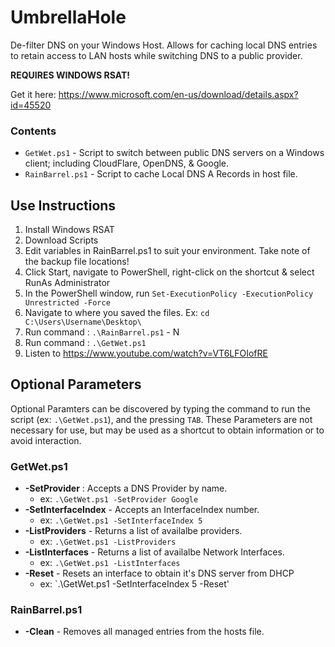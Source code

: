# UmbrellaHole
De-filter DNS on your Windows Host.
Allows for caching local DNS entries to retain access to LAN hosts while switching DNS to a public provider.

**REQUIRES WINDOWS RSAT!**

Get it here: https://www.microsoft.com/en-us/download/details.aspx?id=45520

### Contents
- `GetWet.ps1` - Script to switch between public DNS servers on a Windows client; including CloudFlare, OpenDNS, & Google.
- `RainBarrel.ps1` - Script to cache Local DNS A Records in host file.

## Use Instructions
1. Install Windows RSAT
2. Download Scripts
3. Edit variables in RainBarrel.ps1 to suit your environment. Take note of the backup file locations!
4. Click Start, navigate to PowerShell, right-click on the shortcut & select RunAs Administrator
5. In the PowerShell window, run `Set-ExecutionPolicy -ExecutionPolicy Unrestricted -Force`
6. Navigate to where you saved the files. Ex: `cd C:\Users\Username\Desktop\`
7. Run command : `.\RainBarrel.ps1` - N
8. Run command : `.\GetWet.ps1`
8. Listen to https://www.youtube.com/watch?v=VT6LFOIofRE

## Optional Parameters
Optional Paramters can be discovered by typing the command to run the script (ex: `.\GetWet.ps1`), and the pressing `TAB`.
These Parameters are not necessary for use, but may be used as a shortcut to obtain information or to avoid interaction.

### GetWet.ps1
- **-SetProvider** : Accepts a DNS Provider by name.
  - ex: `.\GetWet.ps1 -SetProvider Google` 
- **-SetInterfaceIndex** - Accepts an InterfaceIndex number.
  - ex: `.\GetWet.ps1 -SetInterfaceIndex 5`
- **-ListProviders** - Returns a list of availalbe providers.
  - ex: `.\GetWet.ps1 -ListProviders`
- **-ListInterfaces** - Returns a list of availalbe Network Interfaces.
  - ex: `.\GetWet.ps1 -ListInterfaces`
- **-Reset** - Resets an interface to obtain it's DNS server from DHCP
  - ex: `.\GetWet.ps1 -SetInterfaceIndex 5 -Reset'

### RainBarrel.ps1
- **-Clean** - Removes all managed entries from the hosts file.
